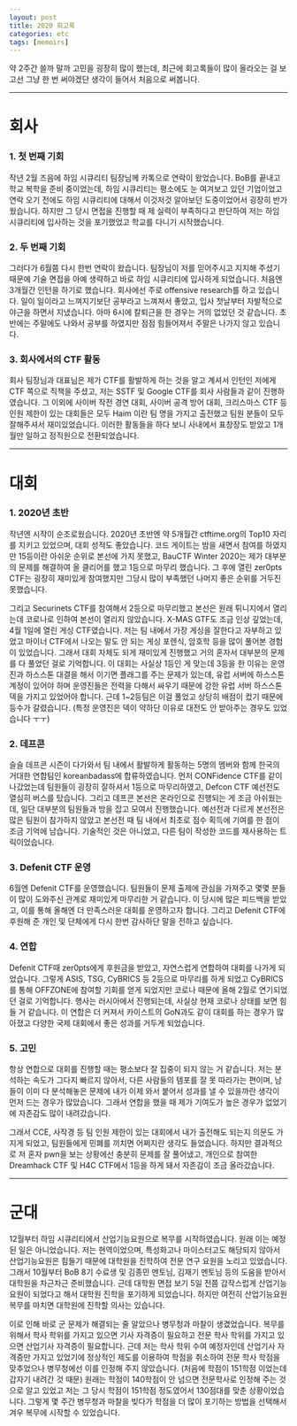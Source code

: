 ```yaml
---
layout: post
title: 2020 회고록
categories: etc
tags: [memoirs]
---
```



약 2주간 쓸까 말까 고민을 굉장히 많이 했는데, 최근에 회고록들이 많이 올라오는 걸 보고선 그냥 한 번 써야겠단 생각이 들어서 처음으로 써봅니다.

------



# 회사

### 1. 첫 번째 기회

작년 2월 즈음에 하임 시큐리티 팀장님께 카톡으로 연락이 왔었습니다. BoB를 끝내고 학교 복학을 준비 중이었는데, 하임 시큐리티는 평소에도 눈 여겨보고 있던 기업이었고 연락 오기 전에도 하임 시큐리티에 대해서 이것저것 알아보던 도중이었어서 굉장히 반가웠습니다. 하지만 그 당시 면접을 진행할 때 제 실력이 부족하다고 판단하여 저는 하임 시큐리티에 입사하는 것을 포기했었고 학교를 다니기 시작했습니다.



### 2. 두 번째 기회

그러다가 6월쯤 다시 한번 연락이 왔습니다. 팀장님이 저를 믿어주시고 지지해 주셨기 때문에 기술 면접을 아예 생략하고 바로 하임 시큐리티에 입사하게 되었습니다. 처음엔 3개월간 인턴을 하기로 했습니다. 회사에선 주로 offensive research를 하고 있습니다. 일이 일이라고 느껴지기보단 공부라고 느껴져서 좋았고, 입사 첫날부터 자발적으로 야근을 하면서 지냈습니다. 아마 6시에 칼퇴근을 한 경우는 거의 없었던 것 같습니다. 초반에는 주말에도 나와서 공부를 하였지만 점점 힘들어져서 주말은 나가지 않고 있습니다.



### 3. 회사에서의 CTF 활동

회사 팀장님과 대표님은 제가 CTF를 활발하게 하는 것을 알고 계셔서 인턴인 저에게 CTF 쪽으로 직책을 주셨고, 저는 SSTF 및 Google CTF를 회사 사람들과 같이 진행하였습니다. 그 이외에 사이버 작전 경연 대회, 사이버 공격 방어 대회, 크리스마스 CTF 등 인원 제한이 있는 대회들은 모두 Haim 이란 팀 명을 가지고 출전했고 팀원 분들이 모두 잘해주셔서 재미있었습니다. 이러한 활동들을 하다 보니 사내에서 표창장도 받았고 1개월만 일하고 정직원으로 전환되었습니다.

------



# 대회

### 1. 2020년 초반

작년엔 시작이 순조로웠습니다. 2020년 초반엔 약 5개월간 ctftime.org의 Top10 자리를 지키고 있었으며, 대회 성적도 좋았습니다. 코드 게이트는 밤을 새면서 참여를 하였지만 15등이란 아쉬운 순위로 본선에 가지 못했고, BauCTF Winter 2020는 제가 대부분의 문제를 해결하여 올 클리어를 했고 1등으로 마무리 했습니다. 그 후에 열린 zer0pts CTF는 굉장히 재미있게 참여했지만 그당시 많이 부족했던 나머지 좋은 순위를 거두진 못했습니다.



그리고 Securinets CTF를 참여해서 2등으로 마무리했고 본선은 원래 튀니지에서 열리는데 코로나로 인하여 본선이 열리지 않았습니다.  X-MAS GTF도 조금 인상 깊었는데, 4월 1일에 열린 게싱 CTF였습니다. 저는 팀 내에서 가장 게싱을 잘한다고 자부하고 있었고 마이너 CTF에서 나오는 말도 안 되는 게싱 포렌식, 암호학 등을 많이 풀어본 경험이 있었습니다. 그래서 대회 자체도 되게 재미있게 진행했고 거의 혼자서 대부분의 문제를 다 풀었던 걸로 기억합니다. 이 대회는 사실상 1등인 게 맞는데 3등을 한 이유는 운영진과 하스스톤 대결을 해서 이기면 플래그를 주는 문제가 있는데, 유럽 서버에 하스스톤 계정이 있어야 하며 운영진들은 전력을 다해서 싸우기 때문에 강한 유럽 서버 하스스톤 덱을 가지고 있었어야 합니다. 근데 1~2등팀은 이걸 풀었고 상당히 배점이 컸기 때문에 등수가 갈렸습니다. (특정 운영진은 덱이 약하단 이유로 대전도 안 받아주는 경우도 있었습니다 ㅜㅜ)



### 2. 데프콘

슬슬 데프콘 시즌이 다가와서 팀 내에서 활발하게 활동하는 5명의 멤버와 함께 한국의 거대한 연합팀인 koreanbadass에 합류하였습니다. 먼저 CONFidence CTF를 같이 나갔었는데 팀원들이 굉장히 잘하셔서 1등으로 마무리하였고, Defcon CTF 예선전도 열심히 버스를 탔습니다. 그리고 데프콘 본선은 온라인으로 진행되는 게 조금 아쉬웠는데, 일단 대부분의 팀원들과 방을 잡고 모여서 진행했습니다.  예선전과 다르게 본선전은 많은 팀원이 참가하지 않았고 본선전 때 팀 내에서 최초로 점수 획득에 기여를 한 점이 조금 기억에 남습니다. 기술적인 것은 아니었고, 다른 팀이 작성한 코드를 재사용하는 트릭이었습니다.



### 3. Defenit CTF 운영

6월엔 Defenit CTF를 운영했습니다. 팀원들이 문제 출제에 관심을 가져주고 몇몇 분들이 많이 도와주신 관계로 재미있게 마무리한 거 같습니다. 이 당시에 많은 피드백을 받았고, 이를 통해 올해엔 더 만족스러운 대회를 운영하고자 합니다. 그리고 Defenit CTF에 후원해 준 개인 및 단체에게 다시 한번 감사하단 말을 전하고 싶습니다.



### 4. 연합

Defenit CTF때 zer0pts에게 후원금을 받았고, 자연스럽게 연합하여 대회를 나가게 되었습니다. 그렇게 ASIS, TSG, CyBRICS 등 2등으로 마무리를 하게 되었고 CyBRICS를 통해 OFFZONE에 참여할 기회를 얻게 되었지만 코로나 때문에 올해 2월로 연기되었던 걸로 기억합니다. 행사는 러시아에서 진행되는데, 사실상 현재 코로나 상태를 보면 힘들 거 같습니다. 이 연합은 더 커져서 카이스트의 GoN과도 같이 대회를 하는 경우가 많아졌고 다양한 국제 대회에서 좋은 성과를 거두게 되었습니다.



### 5. 고민

항상 연합으로 대회를 진행할 때는 평소보다 잘 집중이 되지 않는 거 같습니다. 저는 분석하는 속도가 그다지 빠르지 않아서, 다른 사람들의 템포를 잘 못 따라가는 편이며, 남들이 이미 다 분석해놓은 문제에 내가 이제 와서 붙어서 성과를 낼 수 있을까란 생각이 먼저 드는 경우가 많았습니다. 그래서 연합을 했을 때 제가 기여도가 높은 경우가 없었기에 자존감도 많이 내려갔습니다.



그래서 CCE, 사작경 등 팀 인원 제한이 있는 대회에서 내가 출전해도 되는지 의문도 가지게 되었고, 팀원들에게 민폐를 끼치면 어쩌지란 생각도 들었습니다. 하지만 결과적으로 저 혼자 pwn을 보는 상황에선 충분히 문제를 잘 풀어냈고, 개인으로 참여한 Dreamhack CTF 및 H4C CTF에서 1등을 하게 돼서 자존감이 조금 올라갔습니다.

------



# 군대

12월부터 하임 시큐리티에서 산업기능요원으로 복무를 시작하였습니다. 원래 이는 예정된 일은 아니었습니다. 저는 현역이었으며, 특성화고나 마이스터고도 해당되지 않아서 산업기능요원은 힘들기 때문에 대학원을 진학하여 전문 연구 요원을 노리고 있었습니다. 그래서 10월부터 BoB 8기 수료생 및 김종민 멘토님, 김재기 멘토님 등의 도움을 받아서 대학원을 차근차근 준비했습니다. 근데 대학원 면접 보기 5일 전쯤 갑작스럽게 산업기능요원이 되었다고 해서 대학원 진학을 포기하게 되었습니다. 하지만 여전히 산업기능요원 복무를 마치면 대학원에 진학할 의사는 있습니다.



이로 인해 바로 군 문제가 해결되는 줄 알았으나 병무청과 마찰이 생겼었습니다. 복무를 위해서 학사 학위를 가지고 있으면 기사 자격증이 필요하고 전문 학사 학위를 가지고 있으면 산업기사 자격증이 필요합니다. 근데 저는 학사 학위 수여 예정자인데 산업기사 자격증만 가지고 있었기에 정상적인 제도를 이용하여 학점을 취소하여 전문 학사 학점을 맞추었으나 병무청에선 이를 인정해 주지 않았습니다. (처음에 학점이 151학점 이었는데 갑자기 내려간 것 때문) 원래는 학점이 140학점이 안 넘으면 전문학사로 인정해 주는 것으로 알고 있었고 저는 그 당시 학점이 151학점 정도였어서 130점대를 맞춘 상황이었습니다. 그렇게 몇 주간 병무청과 마찰을 빚다가 학점을 더 많이 포기하는 방법을 선택해서 겨우 복무에 시작할 수 있었습니다.
